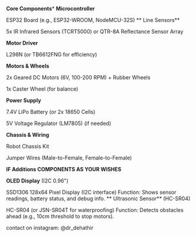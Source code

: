 **Core Components***
**Microcontroller**

ESP32 Board (e.g., ESP32-WROOM, NodeMCU-32S)
**
Line Sensors**

5x IR Infrared Sensors (TCRT5000) or QTR-8A Reflectance Sensor Array

**Motor Driver**

L298N (or TB6612FNG for efficiency)

**Motors & Wheels**

2x Geared DC Motors (6V, 100-200 RPM) + Rubber Wheels

1x Caster Wheel (for balance)

**Power Supply**

7.4V LiPo Battery (or 2x 18650 Cells)

5V Voltage Regulator (LM7805) (if needed)

**Chassis & Wiring**

Robot Chassis Kit

Jumper Wires (Male-to-Female, Female-to-Female)


**IF Additions COMPONENTS AS YOUR WISHES**

**OLED Display**
(I2C 0.96")

SSD1306 128x64 Pixel Display (I2C interface)
Function: Shows sensor readings, battery status, and debug info.
**
Ultrasonic Sensor**
(HC-SR04)

HC-SR04 (or JSN-SR04T for waterproofing)
Function: Detects obstacles ahead (e.g., 10cm threshold to stop motors).

contact on instagram: @dr_dehathir 

